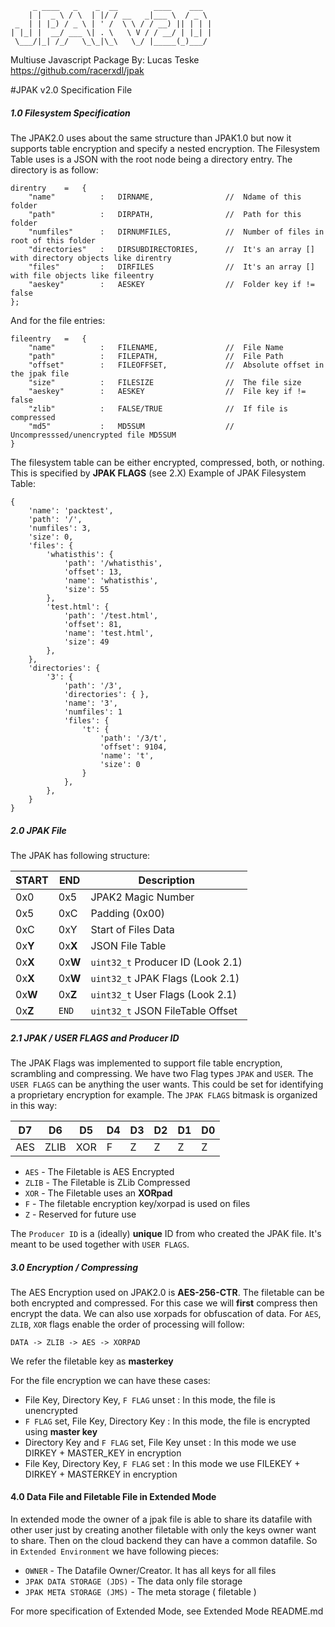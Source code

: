          _ ____   _    _  __        ____    ___  
        | |  _ \ / \  | |/ / __   _|___ \  / _ \ 
     _  | | |_) / _ \ | ' /  \ \ / / __) || | | |
    | |_| |  __/ ___ \| . \   \ V / / __/ | |_| |
     \___/|_| /_/   \_\_|\_\   \_/ |_____(_)___/ 
                                                                                       
Multiuse Javascript Package 
By: Lucas Teske
https://github.com/racerxdl/jpak

#JPAK v2.0 Specification File

#####   1.0 Filesystem Specification
The JPAK2.0 uses about the same structure than JPAK1.0 but now it supports table encryption and specify a nested encryption. The Filesystem Table uses is a JSON with the root node being a directory entry. The directory is as follow:

    direntry    =   { 
        "name"          :   DIRNAME,                //  Ndame of this folder
        "path"          :   DIRPATH,                //  Path for this folder
        "numfiles"      :   DIRNUMFILES,            //  Number of files in root of this folder
        "directories"   :   DIRSUBDIRECTORIES,      //  It's an array [] with directory objects like direntry
        "files"         :   DIRFILES                //  It's an array [] with file objects like fileentry
        "aeskey"        :   AESKEY                  //  Folder key if != false
    };

And for the file entries:

    fileentry   =   {   
        "name"          :   FILENAME,               //  File Name
        "path"          :   FILEPATH,               //  File Path
        "offset"        :   FILEOFFSET,             //  Absolute offset in the jpak file
        "size"          :   FILESIZE                //  The file size
        "aeskey"        :   AESKEY                  //  File key if != false
        "zlib"          :   FALSE/TRUE              //  If file is compressed
        "md5"           :   MD5SUM                  //  Uncompresssed/unencrypted file MD5SUM
    }

The filesystem table can be either encrypted, compressed, both, or nothing. This is specified by **JPAK FLAGS** (see 2.X)
Example of JPAK Filesystem Table:

    {
        'name': 'packtest',
        'path': '/',
        'numfiles': 3,
        'size': 0,
        'files': {
            'whatisthis': {
                'path': '/whatisthis',
                'offset': 13,
                'name': 'whatisthis',
                'size': 55
            },
            'test.html': {
                'path': '/test.html',
                'offset': 81,
                'name': 'test.html',
                'size': 49
            },
        },
        'directories': {
            '3': {
                'path': '/3',
                'directories': { },
                'name': '3',
                'numfiles': 1
                'files': {
                    't': {
                        'path': '/3/t',
                        'offset': 9104,
                        'name': 't',
                        'size': 0
                    }
                },
            },
        }
    }
#####   2.0 JPAK File

The JPAK has following structure:

|   START   |    END    |          Description              |
| --------- | --------- | --------------------------------- |
|    0x0    |    0x5    | JPAK2 Magic Number                |
|    0x5    |    0xC    | Padding (0x00)                    |
|    0xC    |    0xY    | Start of Files Data               |
|  0x**Y**  |  0x**X**  | JSON File Table                   |
|  0x**X**  |  0x**W**  | `uint32_t` Producer ID (Look 2.1) |
|  0x**X**  |  0x**W**  | `uint32_t` JPAK Flags (Look 2.1)  |
|  0x**W**  |  0x**Z**  | `uint32_t` User Flags (Look 2.1)  |
|  0x**Z**  |   `END`   | `uint32_t` JSON FileTable Offset  |

#####   2.1 JPAK / USER FLAGS and Producer ID
    
The JPAK Flags was implemented to support file table encryption, scrambling and compressing. We have two Flag types `JPAK` and `USER`. The `USER FLAGS` can be anything the user wants. This could be set for identifying a proprietary encryption for example. The `JPAK FLAGS` bitmask is organized in this way:

|  D7  |  D6  |  D5  |  D4  |  D3  |  D2  |  D1  |  D0  |
| ---- | ---- | ---- | ---- | ---- | ---- | ---- | ---- |
| AES  | ZLIB |  XOR |  F   |  Z   |  Z   |  Z   |  Z   |

*   `AES`   -   The Filetable is AES Encrypted
*   `ZLIB`  -   The Filetable is ZLib Compressed
*   `XOR`   -   The Filetable uses an **XORpad**
*   `F`     -   The filetable encryption key/xorpad is used on files
*   `Z`     -   Reserved for future use

The `Producer ID` is a (ideally) **unique** ID from who created the JPAK file. It's meant to be used together with `USER FLAGS`.


#####  3.0 Encryption / Compressing
    
The AES Encryption used on JPAK2.0 is **AES-256-CTR**. The filetable can be both encrypted and compressed. For this case we will **first** compress then encrypt the data. We can also use xorpads for obfuscation of data. For `AES`, `ZLIB`, `XOR` flags enable the order of processing will follow:
    
    DATA -> ZLIB -> AES -> XORPAD
    
We refer the filetable key as **masterkey**

For the file encryption we can have these cases:

*   File Key, Directory Key, `F FLAG` unset :   In this mode, the file is unencrypted
*   `F FLAG` set, File Key, Directory Key : In this mode, the file is encrypted using **master key**
*   Directory Key and `F FLAG` set, File Key unset : In this mode we use DIRKEY + MASTER_KEY in encryption
*   File Key, Directory Key, `F FLAG` set : In this mode we use FILEKEY + DIRKEY + MASTERKEY in encryption

####    4.0 Data File and Filetable File in Extended Mode

In extended mode the owner of a jpak file is able to share its datafile with other user just by creating another filetable with only the keys owner want to share. Then on the cloud backend they can have a common datafile. 
So in `Extended Environment` we have following pieces:
*   `OWNER` -   The Datafile Owner/Creator. It has all keys for all files
*   `JPAK DATA STORAGE (JDS)` - The data only file storage
*   `JPAK META STORAGE (JMS)` - The meta storage ( filetable )

For more specification of Extended Mode, see Extended Mode README.md
